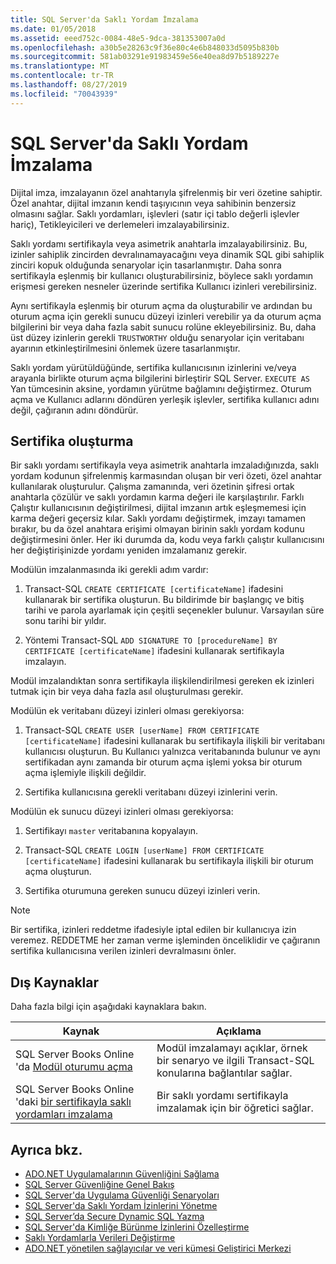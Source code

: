 ```yaml
---
title: SQL Server'da Saklı Yordam İmzalama
ms.date: 01/05/2018
ms.assetid: eeed752c-0084-48e5-9dca-381353007a0d
ms.openlocfilehash: a30b5e28263c9f36e80c4e6b848033d5095b830b
ms.sourcegitcommit: 581ab03291e91983459e56e40ea8d97b5189227e
ms.translationtype: MT
ms.contentlocale: tr-TR
ms.lasthandoff: 08/27/2019
ms.locfileid: "70043939"
---
```

# <a name="signing-stored-procedures-in-sql-server"></a>SQL Server'da Saklı Yordam İmzalama

Dijital imza, imzalayanın özel anahtarıyla şifrelenmiş bir veri özetine sahiptir. Özel anahtar, dijital imzanın kendi taşıyıcının veya sahibinin benzersiz olmasını sağlar. Saklı yordamları, işlevleri (satır içi tablo değerli işlevler hariç), Tetikleyicileri ve derlemeleri imzalayabilirsiniz.

Saklı yordamı sertifikayla veya asimetrik anahtarla imzalayabilirsiniz. Bu, izinler sahiplik zincirden devralınamayacağını veya dinamik SQL gibi sahiplik zinciri kopuk olduğunda senaryolar için tasarlanmıştır. Daha sonra sertifikayla eşlenmiş bir kullanıcı oluşturabilirsiniz, böylece saklı yordamın erişmesi gereken nesneler üzerinde sertifika Kullanıcı izinleri verebilirsiniz.

Aynı sertifikayla eşlenmiş bir oturum açma da oluşturabilir ve ardından bu oturum açma için gerekli sunucu düzeyi izinleri verebilir ya da oturum açma bilgilerini bir veya daha fazla sabit sunucu rolüne ekleyebilirsiniz. Bu, daha üst düzey izinlerin gerekli `TRUSTWORTHY` olduğu senaryolar için veritabanı ayarının etkinleştirilmesini önlemek üzere tasarlanmıştır.

Saklı yordam yürütüldüğünde, sertifika kullanıcısının izinlerini ve/veya arayanla birlikte oturum açma bilgilerini birleştirir SQL Server. `EXECUTE AS` Yan tümcesinin aksine, yordamın yürütme bağlamını değiştirmez. Oturum açma ve Kullanıcı adlarını döndüren yerleşik işlevler, sertifika kullanıcı adını değil, çağıranın adını döndürür.

## <a name="creating-certificates"></a>Sertifika oluşturma

Bir saklı yordamı sertifikayla veya asimetrik anahtarla imzaladığınızda, saklı yordam kodunun şifrelenmiş karmasından oluşan bir veri özeti, özel anahtar kullanılarak oluşturulur. Çalışma zamanında, veri özetinin şifresi ortak anahtarla çözülür ve saklı yordamın karma değeri ile karşılaştırılır. Farklı Çalıştır kullanıcısının değiştirilmesi, dijital imzanın artık eşleşmemesi için karma değeri geçersiz kılar. Saklı yordamı değiştirmek, imzayı tamamen bırakır, bu da özel anahtara erişimi olmayan birinin saklı yordam kodunu değiştirmesini önler. Her iki durumda da, kodu veya farklı çalıştır kullanıcısını her değiştirişinizde yordamı yeniden imzalamanız gerekir.

Modülün imzalanmasında iki gerekli adım vardır:

1. Transact-SQL `CREATE CERTIFICATE [certificateName]` ifadesini kullanarak bir sertifika oluşturun. Bu bildirimde bir başlangıç ve bitiş tarihi ve parola ayarlamak için çeşitli seçenekler bulunur. Varsayılan süre sonu tarihi bir yıldır.

1. Yöntemi Transact-SQL `ADD SIGNATURE TO [procedureName] BY CERTIFICATE [certificateName]` ifadesini kullanarak sertifikayla imzalayın.

Modül imzalandıktan sonra sertifikayla ilişkilendirilmesi gereken ek izinleri tutmak için bir veya daha fazla asıl oluşturulması gerekir.

Modülün ek veritabanı düzeyi izinleri olması gerekiyorsa:

1. Transact-SQL `CREATE USER [userName] FROM CERTIFICATE [certificateName]` ifadesini kullanarak bu sertifikayla ilişkili bir veritabanı kullanıcısı oluşturun. Bu Kullanıcı yalnızca veritabanında bulunur ve aynı sertifikadan aynı zamanda bir oturum açma işlemi yoksa bir oturum açma işlemiyle ilişkili değildir.

1. Sertifika kullanıcısına gerekli veritabanı düzeyi izinlerini verin.

Modülün ek sunucu düzeyi izinleri olması gerekiyorsa:

1. Sertifikayı `master` veritabanına kopyalayın.

1. Transact-SQL `CREATE LOGIN [userName] FROM CERTIFICATE [certificateName]` ifadesini kullanarak bu sertifikayla ilişkili bir oturum açma oluşturun.

1. Sertifika oturumuna gereken sunucu düzeyi izinleri verin.

> [!NOTE]
> Bir sertifika, izinleri reddetme ifadesiyle iptal edilen bir kullanıcıya izin veremez. REDDETME her zaman verme işleminden önceliklidir ve çağıranın sertifika kullanıcısına verilen izinleri devralmasını önler.

## <a name="external-resources"></a>Dış Kaynaklar

Daha fazla bilgi için aşağıdaki kaynaklara bakın.

|Kaynak|Açıklama|
|--------------|-----------------|
|SQL Server Books Online 'da [Modül oturumu açma](https://go.microsoft.com/fwlink/?LinkId=98590)|Modül imzalamayı açıklar, örnek bir senaryo ve ilgili Transact-SQL konularına bağlantılar sağlar.|
|SQL Server Books Online 'daki [bir sertifikayla saklı yordamları imzalama](/sql/relational-databases/tutorial-signing-stored-procedures-with-a-certificate)|Bir saklı yordamı sertifikayla imzalamak için bir öğretici sağlar.|

## <a name="see-also"></a>Ayrıca bkz.

- [ADO.NET Uygulamalarının Güvenliğini Sağlama](../../../../../docs/framework/data/adonet/securing-ado-net-applications.md)
- [SQL Server Güvenliğine Genel Bakış](../../../../../docs/framework/data/adonet/sql/overview-of-sql-server-security.md)
- [SQL Server'da Uygulama Güvenliği Senaryoları](../../../../../docs/framework/data/adonet/sql/application-security-scenarios-in-sql-server.md)
- [SQL Server'da Saklı Yordam İzinlerini Yönetme](../../../../../docs/framework/data/adonet/sql/managing-permissions-with-stored-procedures-in-sql-server.md)
- [SQL Server’da Secure Dynamic SQL Yazma](../../../../../docs/framework/data/adonet/sql/writing-secure-dynamic-sql-in-sql-server.md)
- [SQL Server'da Kimliğe Bürünme İzinlerini Özelleştirme](../../../../../docs/framework/data/adonet/sql/customizing-permissions-with-impersonation-in-sql-server.md)
- [Saklı Yordamlarla Verileri Değiştirme](../../../../../docs/framework/data/adonet/modifying-data-with-stored-procedures.md)
- [ADO.NET yönetilen sağlayıcılar ve veri kümesi Geliştirici Merkezi](https://go.microsoft.com/fwlink/?LinkId=217917)
